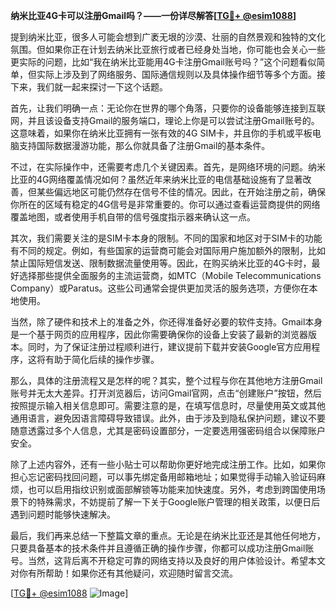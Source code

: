 **纳米比亚4G卡可以注册Gmail吗？——一份详尽解答[[TG💪+ @esim1088](https://t.me/s/esim1088)]**

提到纳米比亚，很多人可能会想到广袤无垠的沙漠、壮丽的自然景观和独特的文化氛围。但如果你正在计划去纳米比亚旅行或者已经身处当地，你可能也会关心一些更实际的问题，比如“我在纳米比亚能用4G卡注册Gmail账号吗？”这个问题看似简单，但实际上涉及到了网络服务、国际通信规则以及具体操作细节等多个方面。接下来，我们就一起来探讨一下这个话题。

首先，让我们明确一点：无论你在世界的哪个角落，只要你的设备能够连接到互联网，并且该设备支持Gmail的服务端口，理论上你是可以尝试注册Gmail账号的。这意味着，如果你在纳米比亚拥有一张有效的4G SIM卡，并且你的手机或平板电脑支持国际数据漫游功能，那么你就具备了注册Gmail的基本条件。

不过，在实际操作中，还需要考虑几个关键因素。首先，是网络环境的问题。纳米比亚的4G网络覆盖情况如何？虽然近年来纳米比亚的电信基础设施有了显著改善，但某些偏远地区可能仍然存在信号不佳的情况。因此，在开始注册之前，确保你所在的区域有稳定的4G信号是非常重要的。你可以通过查看运营商提供的网络覆盖地图，或者使用手机自带的信号强度指示器来确认这一点。

其次，我们需要关注的是SIM卡本身的限制。不同的国家和地区对于SIM卡的功能有不同的规定。例如，有些国家的运营商可能会对国际用户施加额外的限制，比如禁止国际短信发送、限制数据流量使用等。因此，在购买纳米比亚的4G卡时，最好选择那些提供全面服务的主流运营商，如MTC（Mobile Telecommunications Company）或Paratus。这些公司通常会提供更加灵活的服务选项，方便你在本地使用。

当然，除了硬件和技术上的准备之外，你还得准备好必要的软件支持。Gmail本身是一个基于网页的应用程序，因此你需要确保你的设备上安装了最新的浏览器版本。同时，为了保证注册过程顺利进行，建议提前下载并安装Google官方应用程序，这将有助于简化后续的操作步骤。

那么，具体的注册流程又是怎样的呢？其实，整个过程与你在其他地方注册Gmail账号并无太大差异。打开浏览器后，访问Gmail官网，点击“创建账户”按钮，然后按照提示输入相关信息即可。需要注意的是，在填写信息时，尽量使用英文或其他通用语言，避免因语言障碍导致错误。此外，由于涉及到隐私保护问题，建议不要随意透露过多个人信息，尤其是密码设置部分，一定要选用强密码组合以保障账户安全。

除了上述内容外，还有一些小贴士可以帮助你更好地完成注册工作。比如，如果你担心忘记密码找回问题，可以事先绑定备用邮箱地址；如果觉得手动输入验证码麻烦，也可以启用指纹识别或面部解锁等功能来加快速度。另外，考虑到跨国使用场景下的特殊需求，不妨提前了解一下关于Google账户管理的相关政策，以便日后遇到问题时能够快速解决。

最后，我们再来总结一下整篇文章的重点。无论是在纳米比亚还是其他任何地方，只要具备基本的技术条件并且遵循正确的操作步骤，你都可以成功注册Gmail账号。当然，这背后离不开稳定可靠的网络支持以及良好的用户体验设计。希望本文对你有所帮助！如果你还有其他疑问，欢迎随时留言交流。

[[TG💪+ @esim1088](https://t.me/s/esim1088) ![Image](https://i.postimg.cc/4NQfJmqS/Snipaste-2025-05-13-00-14-12.png)]